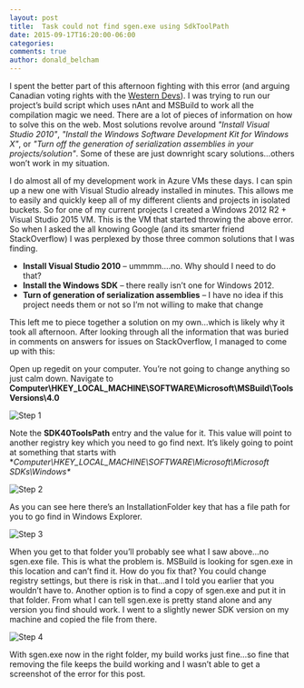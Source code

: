 ```yaml
---
layout: post
title:  Task could not find sgen.exe using SdkToolPath
date: 2015-09-17T16:20:00-06:00
categories:
comments: true
author: donald_belcham
---
```


I spent the better part of this afternoon fighting with this error (and arguing Canadian voting rights with the [Western Devs](http://www.westerndevs.com)). I was trying to run our project’s build script which uses nAnt and MSBuild to work all the compilation magic we need. There are a lot of pieces of information on how to solve this on the web. Most solutions revolve around _"Install Visual Studio 2010"_, _"Install the Windows Software Development Kit for Windows X"_, or _"Turn off the generation of serialization assemblies in your projects/solution"_. Some of these are just downright scary solutions…others won’t work in my situation.

I do almost all of my development work in Azure VMs these days. I can spin up a new one with Visual Studio already installed in minutes. This allows me to easily and quickly keep all of my different clients and projects in isolated buckets. So for one of my current projects I created a Windows 2012 R2 + Visual Studio 2015 VM. This is the VM that started throwing the above error. So when I asked the all knowing Google (and its smarter friend StackOverflow) I was perplexed by those three common solutions that I was finding.

* **Install Visual Studio 2010** – ummmm….no. Why should I need to do that? 
* **Install the Windows SDK** – there really isn’t one for Windows 2012. 
* **Turn of generation of serialization assemblies** – I have no idea if this project needs them or not so I’m not willing to make that change

This left me to piece together a solution on my own…which is likely why it took all afternoon. After looking through all the information that was buried in comments on answers for issues on StackOverflow, I managed to come up with this:

Open up regedit on your computer. You’re not going to change anything so just calm down. Navigate to **Computer\HKEY_LOCAL_MACHINE\SOFTWARE\Microsoft\MSBuild\ToolsVersions\4.0**

![Step 1](http://farm6.staticflickr.com/5618/21309498739_f91817e2d6_z.jpg)

Note the **SDK40ToolsPath** entry and the value for it. This value will point to another registry key which you need to go find next. It’s likely going to point at something that starts with **Computer\HKEY_LOCAL_MACHINE\SOFTWARE\Microsoft\Microsoft SDKs\Windows\**

![Step 2](http://farm6.staticflickr.com/5727/21309498889_112153e5f6_z.jpg)

As you can see here there’s an InstallationFolder key that has a file path for you to go find in Windows Explorer.

![Step 3](http://farm1.staticflickr.com/757/21308591438_fbc2579c84_z.jpg)

When you get to that folder you’ll probably see what I saw above…no sgen.exe file. This is what the problem is. MSBuild is looking for sgen.exe in this location and can’t find it. How do you fix that? You could change registry settings, but there is risk in that…and I told you earlier that you wouldn’t have to. Another option is to find a copy of sgen.exe and put it in that folder. From what I can tell sgen.exe is pretty stand alone and any version you find should work. I went to a slightly newer SDK version on my machine and copied the file from there.

![Step 4](http://farm1.staticflickr.com/700/21470168646_90a88cf5b3_z.jpg)

With sgen.exe now in the right folder, my build works just fine…so fine that removing the file keeps the build working and I wasn’t able to get a screenshot of the error for this post.
